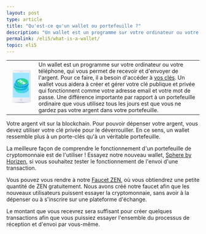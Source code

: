 ```yaml
---
layout: post
type: article
title: "Qu'est-ce qu'un wallet ou portefeuille ?"
description: "Un wallet est un programme sur votre ordinateur ou votre téléphone, qui vous permet de recevoir et d'envoyer de l'argent."
permalink: /eli5/what-is-a-wallet/
topic: eli5
---
```


<table class="table lead">
    <tr>
        <td class="icon"><img src="/assets/post_files/eli5/what-is-a-wallet/Wallet-2.jpg" alt="Wallet"></td>
        <td>
            Un wallet est un programme sur votre ordinateur ou votre téléphone, qui vous permet de recevoir et d'envoyer de l'argent. Pour ce faire, il a besoin d'accéder à <a href="{{ site.baseurl }}{% post_url /eli5/2000-01-10-what-is-public-key-cryptography %}">vos clés</a>. Un wallet vous aidera à créer et gérer votre clé publique et privée qui fonctionnent comme votre adresse email et votre mot de passe. Une différence importante par rapport à un portefeuille ordinaire que vous utilisez tous les jours est que vous ne gardez pas votre argent dans votre portefeuille.
        </td>
    </tr>
</table> 


Votre argent vit sur la blockchain. Pour pouvoir dépenser votre argent, vous devez utiliser votre clé privée pour le déverrouiller. En ce sens, un wallet ressemble plus à un porte-clés qu'à un véritable portefeuille.

La meilleure façon de comprendre le fonctionnement d'un portefeuille de cryptomonnaie est de l'utiliser ! Essayez notre nouveau wallet, [Sphere by Horizen](https://www.horizen.global/es/wallets/), si vous souhaitez tester le fonctionnement de l'envoi d'une transaction.

Vous pouvez vous rendre à notre [Faucet ZEN](https://getzen.cash/), où vous obtiendrez une petite quantité de ZEN gratuitement. Nous avons créé notre faucet afin que les nouveaux utilisateurs puissent essayer la cryptomonnaie, sans avoir à la dépenser ou à s'inscrire sur une plateforme d'échange.

Le montant que vous recevrez sera suffisant pour créer quelques transactions afin que vous puissiez essayer l'ensemble du processus de réception et d'envoi par vous-même.